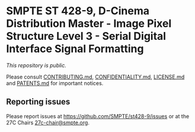 # SMPTE ST 428-9, D-Cinema Distribution Master - Image Pixel Structure Level 3 - Serial Digital Interface Signal Formatting

_This repository is public._ 

Please consult [CONTRIBUTING.md](./CONTRIBUTING.md), [CONFIDENTIALITY.md](./CONFIDENTIALITY.md), [LICENSE.md](./LICENSE.md) and [PATENTS.md](./PATENTS.md) for important notices.

## Reporting issues

Please report issues at <https://github.com/SMPTE/st428-9/issues> or at the 27C Chairs <27c-chair@smpte.org>.

